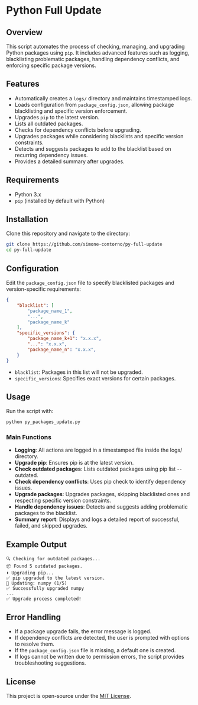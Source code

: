 # Python Full Update

## Overview
This script automates the process of checking, managing, and upgrading Python packages using `pip`. It includes advanced features such as logging, blacklisting problematic packages, handling dependency conflicts, and enforcing specific package versions.

## Features
- Automatically creates a `logs/` directory and maintains timestamped logs.
- Loads configuration from `package_config.json`, allowing package blacklisting and specific version enforcement.
- Upgrades `pip` to the latest version.
- Lists all outdated packages.
- Checks for dependency conflicts before upgrading.
- Upgrades packages while considering blacklists and specific version constraints.
- Detects and suggests packages to add to the blacklist based on recurring dependency issues.
- Provides a detailed summary after upgrades.

## Requirements
- Python 3.x
- `pip` (installed by default with Python)

## Installation
Clone this repository and navigate to the directory:

```bash
git clone https://github.com/simone-contorno/py-full-update
cd py-full-update
```

## Configuration
Edit the `package_config.json` file to specify blacklisted packages and version-specific requirements:

```json
{
    "blacklist": [
        "package_name_1",
        "...", 
        "package_name_k"
    ],
    "specific_versions": {
        "package_name_k+1": "x.x.x",
        "...": "x.x.x",
        "package_name_n": "x.x.x",
    }
}
```

- `blacklist`: Packages in this list will not be upgraded.
- `specific_versions`: Specifies exact versions for certain packages.

## Usage
Run the script with:

```bash
python py_packages_update.py
```

### Main Functions
- **Logging**: All actions are logged in a timestamped file inside the logs/ directory.
- **Upgrade pip**: Ensures pip is at the latest version.
- **Check outdated packages**: Lists outdated packages using pip list --outdated.
- **Check dependency conflicts**: Uses pip check to identify dependency issues.
- **Upgrade packages**: Upgrades packages, skipping blacklisted ones and respecting specific version constraints.
- **Handle dependency issues**: Detects and suggests adding problematic packages to the blacklist.
- **Summary report**: Displays and logs a detailed report of successful, failed, and skipped upgrades.

## Example Output
```plaintext
🔍 Checking for outdated packages...
📦 Found 5 outdated packages.
⬆️ Upgrading pip...
✅ pip upgraded to the latest version.
🔄 Updating: numpy (1/5)
✅ Successfully upgraded numpy
...
✅ Upgrade process completed!
```

## Error Handling
- If a package upgrade fails, the error message is logged.
- If dependency conflicts are detected, the user is prompted with options to resolve them.
- If the `package_config.json` file is missing, a default one is created.
- If logs cannot be written due to permission errors, the script provides troubleshooting suggestions.

## License
This project is open-source under the [MIT License](LICENSE).
